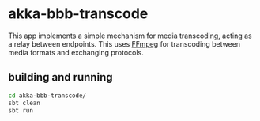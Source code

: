 
# akka-bbb-transcode

This app implements a simple mechanism for media transcoding, acting as a relay between endpoints. This uses [FFmpeg](http://ffmpeg.org/) for transcoding between media formats and exchanging protocols.

building and running
---
```bash
cd akka-bbb-transcode/
sbt clean
sbt run
```

